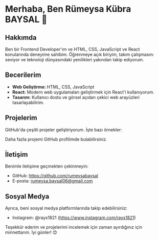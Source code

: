 
# Merhaba, Ben Rümeysa Kübra BAYSAL 👋

## Hakkımda

Ben bir Frontend Developer'ım ve HTML, CSS, JavaScript ve React konularında deneyime sahibim. Öğrenmeye açık biriyim, takım çalışmasını seviyor ve teknoloji dünyasındaki yenilikleri yakından takip ediyorum.

## Becerilerim

- **Web Geliştirme:** HTML, CSS, JavaScript
- **React:** Modern web uygulamaları geliştirmek için React'i kullanıyorum.
- **Tasarım:** Kullanıcı dostu ve görsel açıdan çekici web arayüzleri tasarlayabilirim.
  
## Projelerim

GitHub'da çeşitli projeler geliştiriyorum. İşte bazı örnekler:


Daha fazla projemi GitHub profilimde bulabilirsiniz.

## İletişim

Benimle iletişime geçmekten çekinmeyin:

- GitHub: https://github.com/rumeysabaysal
- E-posta: rumeysa.baysal06@gmail.com
  
## Sosyal Medya

Ayrıca, beni sosyal medya platformlarında takip edebilirsiniz:

- Instagram: @rays1821 (https://www.instagram.com/rays1821)

Teşekkür ederim ve projelerimi incelemek için zaman ayırdığınız için minnettarım. İyi günler! 😊
